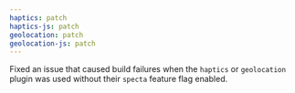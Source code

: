 ```yaml
---
haptics: patch
haptics-js: patch
geolocation: patch
geolocation-js: patch
---
```


Fixed an issue that caused build failures when the `haptics` or `geolocation` plugin was used without their `specta` feature flag enabled.
